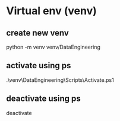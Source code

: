 # Virtual env (venv)

## create new venv
python -m venv venv/DataEngineering     

## activate using ps
.\venv\DataEngineering\Scripts\Activate.ps1

## deactivate using ps
deactivate